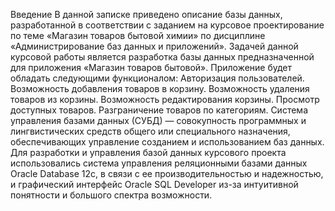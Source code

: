 Введение
В данной записке приведено описание базы данных, разработанной в соответствии с заданием на курсовое проектирование по теме «Магазин товаров бытовой химии» по дисциплине «Администрирование баз данных и приложений». 
Задачей данной курсовой работы является разработка базы данных предназначенной для приложения «Магазин товаров бытовой». Приложение будет обладать следующими функционалом:
Авторизация пользователей.
Возможность добавления товаров в корзину.
Возможность удаления товаров из корзины.
Возможность редактирования корзины.
Просмотр доступных товаров.
Разграничение товаров по категориям.
Система управления базами данных (СУБД) — совокупность программных и лингвистических средств общего или специального назначения, обеспечивающих управление созданием и использованием баз данных. 
Для разработки и управления базой данных курсового проекта использовались система управления реляционными базами данных Oracle Database 12c, в связи с ее производительностью и надежностью, и графический интерфейс Oracle SQL Developer из-за интуитивной понятности и большого спектра возможности.
